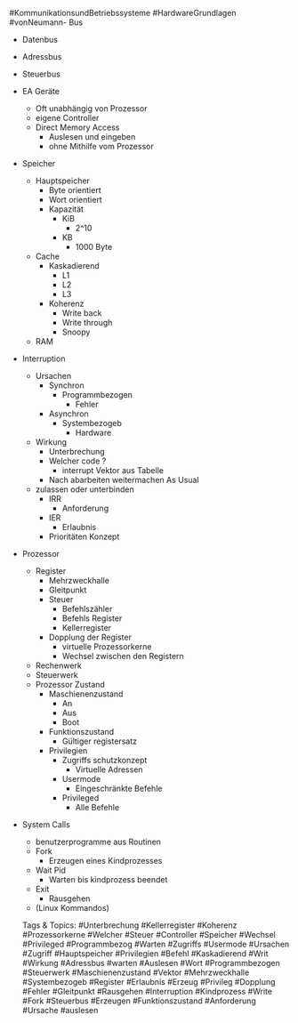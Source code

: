  #KommunikationsundBetriebssysteme #HardwareGrundlagen #vonNeumann- Bus
  - Datenbus
  - Adressbus
  - Steuerbus
- EA Geräte
  - Oft unabhängig von Prozessor
  - eigene Controller
  - Direct Memory Access
    - Auslesen und eingeben
    - ohne Mithilfe vom Prozessor
- Speicher
  - Hauptspeicher
    - Byte orientiert
    - Wort orientiert
    - Kapazität
      - KiB
        - 2^10
      - KB
        - 1000 Byte
  - Cache
    - Kaskadierend
      - L1
      - L2
      - L3
    - Koherenz
      - Write back
      - Write through
      - Snoopy
  - RAM
- Interruption
  - Ursachen
    - Synchron
      - Programmbezogen
        - Fehler
    - Asynchron
      - Systembezogeb
        - Hardware
  - Wirkung
    - Unterbrechung
    - Welcher code ?
      - interrupt Vektor aus Tabelle
    - Nach abarbeiten weitermachen As Usual
  - zulassen oder unterbinden
    - IRR
      - Anforderung
    - IER
      - Erlaubnis
    - Prioritäten Konzept
- Prozessor
  - Register
    - Mehrzweckhalle
    - Gleitpunkt
    - Steuer
      - Befehlszähler
      - Befehls Register
      - Kellerregister
    - Dopplung der Register
      - virtuelle Prozessorkerne
      - Wechsel zwischen den Registern
  - Rechenwerk
  - Steuerwerk
  - Prozessor Zustand 
    - Maschienenzustand
      - An 
      - Aus
      - Boot
    - Funktionszustand
      - Gültiger registersatz
    - Privilegien
      - Zugriffs schutzkonzept
        - Virtuelle Adressen
      - Usermode
        - Eingeschränkte Befehle
      - Privileged
        - Alle Befehle
- System Calls
  - benutzerprogramme aus Routinen
  - Fork
    - Erzeugen eines Kindprozesses
  - Wait Pid
    - Warten bis kindprozess beendet
  - Exit
    - Rausgehen
  - (Linux Kommandos)

   Tags & Topics:
   #Unterbrechung
   #Kellerregister
   #Koherenz
   #Prozessorkerne
   #Welcher
   #Steuer
   #Controller
   #Speicher
   #Wechsel
   #Privileged
   #Programmbezog
   #Warten
   #Zugriffs
   #Usermode
   #Ursachen
   #Zugriff
   #Hauptspeicher
   #Privilegien
   #Befehl
   #Kaskadierend
   #Writ
   #Wirkung
   #Adressbus
   #warten
   #Auslesen
   #Wort
   #Programmbezogen
   #Steuerwerk
   #Maschienenzustand
   #Vektor
   #Mehrzweckhalle
   #Systembezogeb
   #Register
   #Erlaubnis
   #Erzeug
   #Privileg
   #Dopplung
   #Fehler
   #Gleitpunkt
   #Rausgehen
   #Interruption
   #Kindprozess
   #Write
   #Fork
   #Steuerbus
   #Erzeugen
   #Funktionszustand
   #Anforderung
   #Ursache
   #auslesen